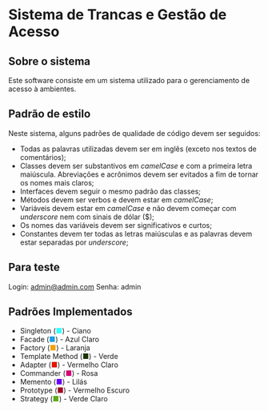 # Sistema de Trancas e Gestão de Acesso

## Sobre o sistema

Este software consiste em um sistema utilizado para o gerenciamento de acesso à ambientes.

## Padrão de estilo

Neste sistema, alguns padrões de qualidade de código devem ser seguidos:

<ul>
    <li> Todas as palavras utilizadas devem ser em inglês (exceto nos textos de comentários);</li>
    <li> Classes devem ser substantivos em <i>camelCase</i> e com a primeira letra maiúscula. Abreviações e acrônimos devem ser evitados a fim de tornar os nomes mais claros;</li>
    <li> Interfaces devem seguir o mesmo padrão das classes;</li>
    <li> Métodos devem ser verbos e devem estar em <i>camelCase</i>;</li>
    <li> Variáveis devem estar em <i>camelCase</i> e não devem começar com <i>underscore</i> nem com sinais de dólar ($);</li>
    <li> Os nomes das variáveis devem ser significativos e curtos;</li>
    <li> Constantes devem ter todas as letras maiúsculas e as palavras devem estar separadas por <i>underscore</i>;</li>
</ul>

## Para teste

Login: admin@admin.com
Senha: admin

## Padrões Implementados

<ul>
    <li>Singleton   (<span style="color: #33FFFF;">■</span>) - Ciano</li>
    <li>Facade       (<span style="color: #1BA1E2;">■</span>) - Azul Claro</li>
    <li>Factory      (<span style="color: #F0A30A;">■</span>) - Laranja</li>
    <li>Template Method (<span style="color: #1A3300;">■</span>) - Verde</li>
    <li>Adapter     (<span style="color: #E51400;">■</span>) - Vermelho Claro</li>
    <li>Commander   (<span style="color: #D80073;">■</span>) - Rosa</li>
    <li>Memento     (<span style="color: #6A00FF;">■</span>) - Lilás</li>
    <li>Prototype   (<span style="color: #A20025;">■</span>) - Vermelho Escuro</li>
    <li>Strategy    (<span style="color: #60A917;">■</span>) - Verde Claro</li>
</ul>
